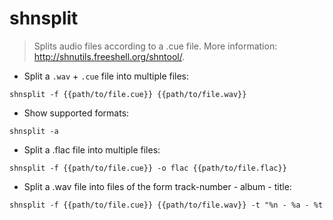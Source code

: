 # shnsplit

> Splits audio files according to a .cue file.
> More information: <http://shnutils.freeshell.org/shntool/>.

- Split a `.wav` + `.cue` file into multiple files:

`shnsplit -f {{path/to/file.cue}} {{path/to/file.wav}}`

- Show supported formats:

`shnsplit -a`

- Split a .flac file into multiple files:

`shnsplit -f {{path/to/file.cue}} -o flac {{path/to/file.flac}}`

- Split a .wav file into files of the form track-number - album - title:

`shnsplit -f {{path/to/file.cue}} {{path/to/file.wav}} -t "%n - %a - %t`
